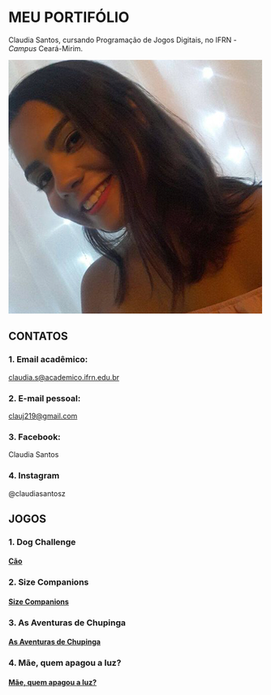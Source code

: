 # MEU PORTIFÓLIO 

Claudia Santos, cursando Programação de Jogos Digitais, no IFRN - _Campus_ Ceará-Mirim.

![imagem](bs.png)


## CONTATOS

### 1. Email acadêmico: 

<a href = " claudia.s@academico.ifrn.edu.br " target="_blank"> claudia.s@academico.ifrn.edu.br </a> 


### 2. E-mail pessoal: 

<a href = " clauj219@gmail.com " target="_blank"> clauj219@gmail.com </a> 



### 3. Facebook: 

Claudia Santos

### 4. Instagram

@claudiasantosz

## JOGOS

### 1. Dog Challenge

#### <a href = " https://ruanaffff.github.io/CAOZINHOGUB/ " target="_blank"> Cão </a> 

### 2. Size Companions

#### <a href = " https://danilo25.github.io/SizeCompanions2/ " target="_blank"> Size Companions </a> 

### 3. As Aventuras de Chupinga

#### <a href = " https://ruanaffff.github.io/Chupinga/ " target="_blank"> As Aventuras de Chupinga  </a> 

### 4. Mãe, quem apagou a luz?

#### <a href = " https://erikyjoseph.github.io/maequemapagou/ " target="_blank"> Mãe, quem apagou a luz?  </a>




